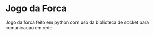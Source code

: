 # Jogo da Forca
Jogo da forca feito em python com uso da biblioteca de socket para comunicacao em rede
